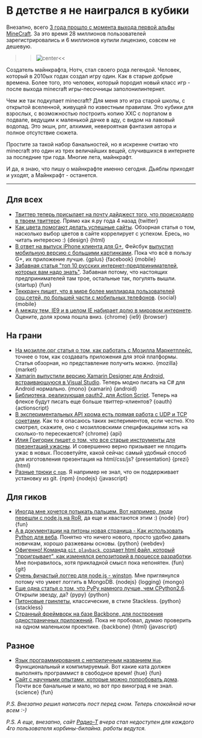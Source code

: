 # В детстве я не наигрался в кубики

Внезапно, всего [3 года прошло с момента выхода первой альфы MineCraft](http://www.minecraftforum.net/news/497-minecraft-turns-3-years-old-today/). За это время 28 миллионов пользователей зарегистрировались и 6 миллионов купили лицензию, совсем не дешевую.

>>![center](http://www.minecraftguide.info/wp-content/uploads/2011/03/anm_minecraft_header.png)<<

Создатель майнкрафта, Нотч, стал своего рода легендой. Человек, который в 2010ых годах создал игру один. Как в старые добрые времена. Более того, это человек, который породил новый класс игр - после выхода minecraft игры-песочницы заполонилинтернет.

Чем же так подкупает minecraft? Для меня это игра старой школы, с открытой вселенной, живущей по известным правилам. Это кубики для взрослых, с возможностью построить копию ХХС с порталом в подвале, ведущим к маленькой дачке в аду, с видом на лавовый водопад. Это экшн, рпг, алхимия, невероятная фантазия автора и полное отсутствие сюжета.

Простите за такой набор банальностей, но я искренне считаю что minecraft это один из трех величайших вещей, случившихся в интернете за последние три года. Многие лета, майнкрафт.

И да, я знаю, что пишу о майнкрафте именно сегодня. Дьяблы приходят и уходят, а Майнкрафт - останется.

-----

## Для всех
* [Твиттер теперь присылает на почту дайджест того, что происходило в твоем твиттере](http://techcrunch.com/2012/05/14/twitter-email-digest/). Прямо как я.ру года 4 назад {twitter}
* [Как цвета помогают делать успешные сайты](http://www.1stwebdesigner.com/design/colors-in-web-design-make-websites-successful/). Обзорная статья о том, насколько выбор цветов в сайте коррелирует с успехом. Ересь, но читать интересно :) {design} {html}
* [В ответ на выпуск iPhone клиента для G+](http://techcrunch.com/2012/05/13/with-its-new-google-app-google-finally-gets-it-right/), Фейсбук [выпустил мобильную версию с большими картинками](http://mashable.com/2012/05/14/facebook-mobile-app-photos/). Пока что всё в пользу G+, их приложение лучше. {gplus} {facebook} {mobile}
* [Забавная статья "топ 10 русских интернет-предпринимателей, которых вам надо знать"](http://venturevillage.eu/top-10-russian-internet-entrepreneurs). Забавная потому, что настоящих предпринимателей там трое, остальные так, погулять вышли. {startup} {fun}
* [Теккранч пишет, что в мире более миллиарда пользователей соц.сетей, по большей части с мобильных телефонов](http://techcrunch.com/2012/05/14/itu-there-are-now-over-1-billion-users-of-social-media-worldwide-most-on-mobile/). {social} {mobile}
* [А между тем, IE9 и в целом IE набирает долю в мировом интернете](http://www.webmonkey.com/2012/04/internet-explorer-market-share-surges-as-ie-9-wins-hearts-and-minds/). Оцените, доля хрома пошла вниз. {chrome} {ie9} {browser}

## На грани
* [На мозилле.орг статья о том, как работать с Мозилла Маркетплейс](http://hacks.mozilla.org/2012/05/desktop-apps-with-html5-and-the-mozilla-web-runtime/), точнее о том, как создавать приложения для этой платформы. Статья обзорная, но представление получить можно. {mozilla} {market}
* [Xamarin выпустили версию Xamarin Designer для Android, встраивающуюся в Visual Studio](http://blog.xamarin.com/2012/05/14/xamarin-designer-for-android-available-for-visual-studio-and-monodevelop/). Теперь модно писать на C# для Android нормально. {mono} {xamarin} {android}
* [Библиотека, реализующая oauth2, для Action Script](http://blogs.adobe.com/charles/2012/05/oauth-2-0-library-for-actionscript.html). Теперь на флексе будут писать еще больше твиттер-клиентов? {oauth} {actionscript}
* [В экспериментальных API хрома есть прямая работа с UDP и TCP сокетами](http://blog.alexmaccaw.com/chrome-tcp-udp). Как то я опасаюсь таких экспериментов, если честно. Кто смотрел, скажите, оно с мозилловскими спецификациями хоть на сколько-то пересекается? {chrome} {api}
* [Илия Григорик пишет о том, что все старые инструменты для презентаций ужасны](http://www.igvita.com/2012/05/14/all-presentation-software-is-broken/). И совершенно верно призывает не плодить ужас в новых. Посоветуйте, какой сейчас самый удобный способ для изготовления презентация на html/css/js? {presentation} {prezi} {html}
* [Разные трюки с `npm`](http://www.devthought.com/2012/02/17/npm-tricks/). Я например не знал, что он поддерживает установку из git. {npm} {nodejs} {javascript}

## Для гиков
* [Иногда мне хочется потыкать пальцем. Вот например, люди перешли с node.js на RoR](http://blog.targeterapp.com/post/22984987832/why-we-moved-from-nodejs-to-ror), да еще и хвастаются этим :) {node} {ror} {fun}
* [А в документации на питоны новая страница - Как использовать Python для веба](http://docs.python.org/release/3.1.5/howto/webservers.html). Понятно что ничего нового, просто удобно давать новичкам, хорошо разжеваны основы. {python} {webdev}
* [Офигенно! Команда `git playback`, создает html файл, который "проигрывает", как изменялся репозиторий в процессе разработки](http://codingfearlessly.com/2012/05/14/git-playback/). Мне понравилось, хотя прикладной смысл пока непонятен. {fun} {git}
* [Очень фичастый логгер для node.js - winston](https://github.com/flatiron/winston). Мне приглянулся потому что умеет логгить в MongoDB. {nodejs} {logging} {mongo}
* [Еще одна статья о том, что PyPy намного лучше, чем CPython2.6](http://mmopy.com/pypy-worth-it/). Открыли звезду, да? {pypy} {python}
* [Питоновые гринлеты](https://github.com/python-greenlet/greenlet), классические, в стиле Stackless. {python} {stackless}
* [Странный фреймворк на базе Backbone, для построения одностраничных приложений](http://fahad19.github.com/singool/). Пока не пробовал, думаю проверить на одном маленьком проектике. {backbone} {html} {javascript}

## Разное
* [Язык программирования с неприличным названием `Hue`](http://rsms.me/2012/05/14/hue.html). Функциональный и компилируемый. Вот какие ката должен выполнять программист в свободное время! {hue} {fun}
* [Сайт с научными опытами, которые можно попробовать дома](http://www.t2ah.com/). Почти все банальные и мало, но вот про виноград я не знал. {science} {fun}

*P.S. Внезапно решил написать пост перед сном. Теперь спокойной ночи всем :-)*

*P.S. А еще, внезапно, сайт [Радио-Т](http://radio-t.com/) вчера стал недоступен для каждого 4го пользователя корбины-билайна. работы ведутся.*


